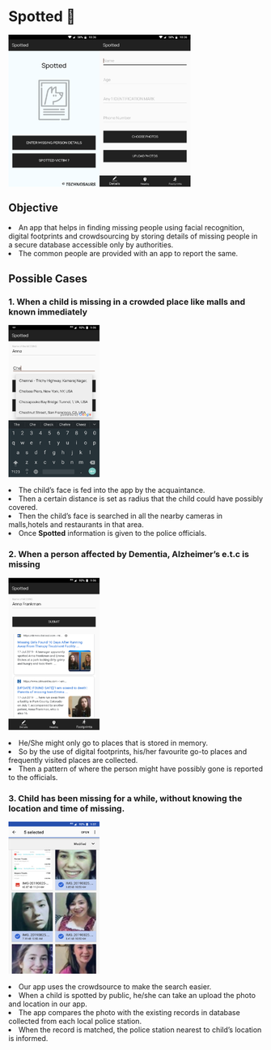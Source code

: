 # Spotted :running:

<img align="left" width="180" height="300" src="https://github.com/capturemathan/Spotted/blob/master/Screenshots/HScreen.png">
<img align="center" width="180" height="300" src="https://github.com/capturemathan/Spotted/blob/master/Screenshots/DetailsScreen.png">

## Objective
<li>An app that helps in finding missing people using facial recognition, digital footprints and crowdsourcing by storing details of missing people in a secure
database accessible only by authorities.
<li>The common people are provided with an app to report the same.

## Possible Cases
### 1. When a child is missing in a crowded place like malls and known <b> immediately </b>
<img align="center" width="180" height="300" src="https://github.com/capturemathan/Spotted/blob/master/Screenshots/NearbyScreen.png">
<br/> <br/>
<li> The child’s face is fed into the app by the acquaintance.
<li> Then a certain distance is set as radius that the child could have possibly covered.
<li> Then the child’s face is searched in all the nearby cameras in malls,hotels and restaurants in that area.
<li> Once <b>Spotted</b> information is given to the police officials.

### 2. When a person affected by Dementia, Alzheimer’s e.t.c is missing
<img align="center" width="180" height="300" src="https://github.com/capturemathan/Spotted/blob/master/Screenshots/DFootprints.png">
<br /> <br /> 
<li> He/She might only go to places that is stored in memory.
<li> So by the use of digital footprints, his/her favourite go-to places and frequently visited places are collected.
<li> Then a pattern of where the person might have possibly gone is reported to the officials.

### 3. Child has been missing for a while, without knowing the location and time of missing.
<img align="center" width="180" height="300" src="https://github.com/capturemathan/Spotted/blob/master/Screenshots/Imageselect.png">
<br /> <br /> 
<li> Our app uses the crowdsource to make the search easier.
<li> When a child is spotted by public, he/she can take an upload the photo and location in our app.
<li> The app compares the photo with the existing records in database collected from each local police station.
<li> When the record is matched, the police station nearest to child’s location is informed.
